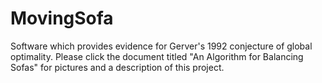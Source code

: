 # MovingSofa
Software which provides evidence for Gerver's 1992 conjecture of global optimality.
Please click the document titled "An Algorithm for Balancing Sofas" for pictures and a description of this project.

